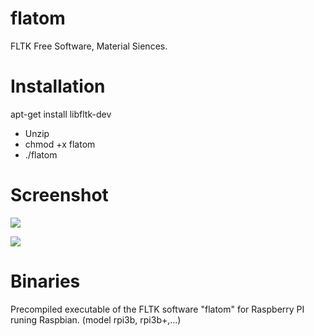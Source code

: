 # flatom

FLTK Free Software, Material Siences.

Installation
============

apt-get install libfltk-dev

- Unzip
- chmod +x flatom
- ./flatom 


Screenshot
==========

![](https://raw.githubusercontent.com/lusamek/flatom/master/raspberry-pi-arm/flatom-metal.png)

![](https://raw.githubusercontent.com/lusamek/flatom/master/raspberry-pi-arm/flatom-metal-gl.png)




Binaries
==========

Precompiled executable of the FLTK software "flatom" for Raspberry PI runing Raspbian.
(model rpi3b, rpi3b+,...)






